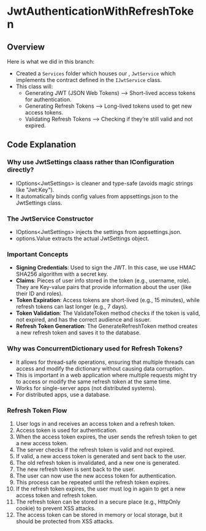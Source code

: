 ﻿# JwtAuthenticationWithRefreshToken

## Overview
Here is what we did in this branch:

- Created a `Services` folder which houses our , `JwtService` which implements the contract defined in the `IJwtService` class.  
- This class will:
    - Generating JWT (JSON Web Tokens) –> Short-lived access tokens for authentication.
    - Generating Refresh Tokens –> Long-lived tokens used to get new access tokens.
    - Validating Refresh Tokens –> Checking if they’re still valid and not expired.


## Code Explanation

### Why use JwtSettings claass rather than IConfiguration directly?
- IOptions\<JwtSettings> is cleaner and type-safe (avoids magic strings like "Jwt:Key").
- It automatically binds config values from appsettings.json to the JwtSettings class.

### The JwtService Constructor
- IOptions\<JwtSettings> injects the settings from appsettings.json.
- options.Value extracts the actual JwtSettings object.

### Important Concepts
- **Signing Credentials**: Used to sign the JWT. In this case, we use HMAC SHA256 algorithm with a secret key.
- **Claims**: Pieces of user info stored in the token (e.g., username, role). They are Key-value pairs that provide information about the user (like their ID and roles).
- **Token Expiration**: Access tokens are short-lived (e.g., 15 minutes), while refresh tokens can last longer (e.g., 7 days).
- **Token Validation**: The ValidateToken method checks if the token is valid, not expired, and has the correct audience and issuer.
- **Refresh Token Generation**: The GenerateRefreshToken method creates a new refresh token and saves it to the database.

### Why was ConcurrentDictionary used for Refresh Tokens?
- It allows for thread-safe operations, ensuring that multiple threads can access and modify the dictionary without causing data corruption.
- This is important in a web application where multiple requests might try to access or modify the same refresh token at the same time.
- Works for single-server apps (not distributed systems).
- For distributed apps, use a database.

### Refresh Token Flow
1. User logs in and receives an access token and a refresh token.
1. Access token is used for authentication.
1. When the access token expires, the user sends the refresh token to get a new access token.
1. The server checks if the refresh token is valid and not expired.
1. If valid, a new access token is generated and sent back to the user.
1. The old refresh token is invalidated, and a new one is generated.
1. The new refresh token is sent back to the user.
1. The user can now use the new access token for authentication.
1. This process can be repeated until the refresh token expires.
1. If the refresh token expires, the user must log in again to get a new access token and refresh token.
1. The refresh token can be stored in a secure place (e.g., HttpOnly cookie) to prevent XSS attacks.
1. The access token can be stored in memory or local storage, but it should be protected from XSS attacks.